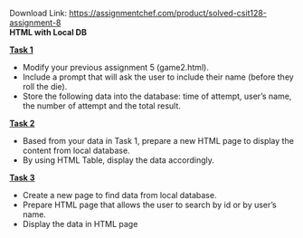 Download Link: https://assignmentchef.com/product/solved-csit128-assignment-8
<br>
<strong>HTML with Local DB</strong>

<strong><u>Task 1 </u></strong>

<ul>

 <li>Modify your previous assignment 5 (game2.html).</li>

 <li>Include a prompt that will ask the user to include their name (before they roll the die).</li>

 <li>Store the following data into the database: time of attempt, user’s name, the number of attempt and the total result.</li>

</ul>




<strong><u>Task 2 </u></strong>

<ul>

 <li>Based from your data in Task 1, prepare a new HTML page to display the content from local database.</li>

 <li>By using HTML Table, display the data accordingly.</li>

</ul>




<strong><u>Task 3 </u></strong>

<ul>

 <li>Create a new page to find data from local database.</li>

 <li>Prepare HTML page that allows the user to search by id or by user’s name.</li>

 <li>Display the data in HTML page</li>

</ul>